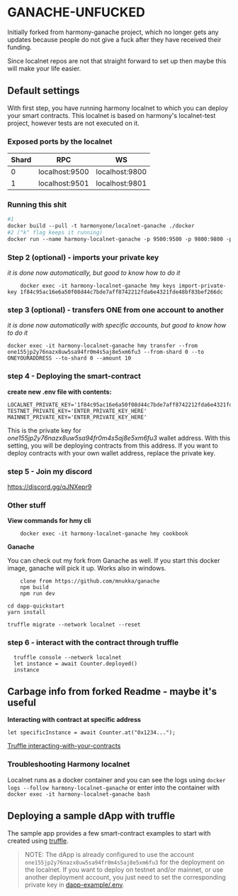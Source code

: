 # GANACHE-UNFUCKED
Initially forked from harmony-ganache project, which no longer gets any updates because people do not give a fuck after they have received their funding.

Since localnet repos are not that straight forward to set up then maybe this will make your life easier.

## Default settings
With first step, you have running harmony localnet to which you can deploy your smart contracts. This localnet is based on harmony's localnet-test project, however tests are not executed on it.

### Exposed ports by the localnet
| Shard | RPC | WS |
|-|-|-|
| 0 | localhost:9500 | localhost:9800 |
| 1 | localhost:9501 | localhost:9801 |

### Running this shit
````dockerfile
#1
docker build --pull -t harmonyone/localnet-ganache ./docker
#2 ("k" flag keeps it running)
docker run --name harmony-localnet-ganache -p 9500:9500 -p 9800:9800 -p 9801:9801 -p 9501:9501 harmonyone/localnet-ganache -k
````

### Step 2 (optional) - imports your private key
_it is done now automatically, but good to know how to do it_
``` 
    docker exec -it harmony-localnet-ganache hmy keys import-private-key 1f84c95ac16e6a50f08d44c7bde7aff8742212fda6e4321fde48bf83bef266dc
``` 
### step 3 (optional) - transfers ONE from one account to another
_it is done now automatically with specific accounts, but good to know how to do it_
``` 
docker exec -it harmony-localnet-ganache hmy transfer --from one155jp2y76nazx8uw5sa94fr0m4s5aj8e5xm6fu3 --from-shard 0 --to ONEYOURADDRESS --to-shard 0 --amount 10
``` 

### step 4 - Deploying the smart-contract
**create new .env file with contents:**
```
LOCALNET_PRIVATE_KEY='1f84c95ac16e6a50f08d44c7bde7aff8742212fda6e4321fde48bf83bef266dc'
TESTNET_PRIVATE_KEY='ENTER_PRIVATE_KEY_HERE'
MAINNET_PRIVATE_KEY='ENTER_PRIVATE_KEY_HERE'
```
This is the private key for _one155jp2y76nazx8uw5sa94fr0m4s5aj8e5xm6fu3_ wallet address. With this setting, you will be deploying contracts from this address.
If you want to deploy contracts with your own wallet address, replace the private key.

### step 5 - Join my discord
https://discord.gg/qJNXepr9

### Other stuff
**View commands for hmy cli**
````
    docker exec -it harmony-localnet-ganache hmy cookbook
````


**Ganache**

You can check out my fork from Ganache as well. If you start this docker image, ganache will pick it up.
Works also in windows.
````
    clone from https://github.com/mnukka/ganache
    npm build
    npm run dev
````

```
cd dapp-quickstart
yarn install
```

```
truffle migrate --network localnet --reset
```

### step 6 - interact with the contract through truffle
````
  truffle console --network localnet
  let instance = await Counter.deployed()
  instance
````

## Carbage info from forked Readme - maybe it's useful

**Interacting with contract at specific address**
```
let specificInstance = await Counter.at("0x1234...");
```

[Truffle interacting-with-your-contracts](https://www.trufflesuite.com/docs/truffle/getting-started/interacting-with-your-contracts)

### Troubleshooting Harmony localnet

Localnet runs as a docker container and you can see the logs using `docker logs --follow harmony-localnet-ganache` or enter into the container with `docker exec -it harmony-localnet-ganache bash`

## Deploying a sample dApp with truffle

The sample app provides a few smart-contract examples to start with created using [truffle](https://www.trufflesuite.com/docs/truffle/overview).

> NOTE: The dApp is already configured to use the account `one155jp2y76nazx8uw5sa94fr0m4s5aj8e5xm6fu3` for the deployment on the localnet. If you want to deploy on testnet and/or mainnet, or use another deployment account, you just need to set the corresponding private key in [dapp-example/.env](dapp-example/.env).


